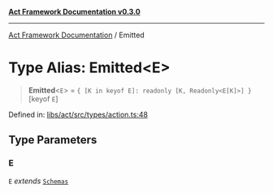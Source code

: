 [**Act Framework Documentation v0.3.0**](../README.md)

***

[Act Framework Documentation](../globals.md) / Emitted

# Type Alias: Emitted\<E\>

> **Emitted**\<`E`\> = `{ [K in keyof E]: readonly [K, Readonly<E[K]>] }`\[keyof `E`\]

Defined in: [libs/act/src/types/action.ts:48](https://github.com/Rotorsoft/act-root/blob/44434ac9e20b81fc5bbda127e1633a974aa78bcb/libs/act/src/types/action.ts#L48)

## Type Parameters

### E

`E` *extends* [`Schemas`](Schemas.md)
